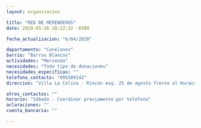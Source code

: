 ```yaml
---
layout: organizacion

title: "RED DE MERENDEROS"
date: 2020-05-26 20:22:32 -0300

fecha_actualizacion: "6/04/2020"

departamento: "Canelones"
barrio: "Barros Blancos"
actividades: "Merienda"
necesidades: "Todo tipo de donaciones"
necesidades_especificas: ""
telefono_contacto: "095509142"
direccion: "Villa La Colina - Rincón esq. 25 de agosto frente al Huracán Siré"

otros_contactos: ""
horario: "Sábado - Coordinar previamente por teléfono"
aclaraciones: ""
cuenta_bancaria: ""

---
```

